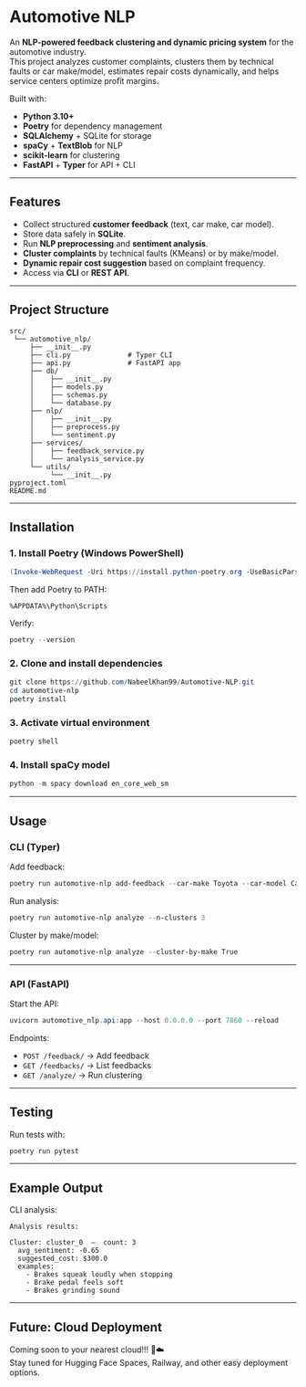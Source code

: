 #  Automotive NLP

An **NLP-powered feedback clustering and dynamic pricing system** for the automotive industry.  
This project analyzes customer complaints, clusters them by technical faults or car make/model, estimates repair costs dynamically, and helps service centers optimize profit margins.

Built with:
- **Python 3.10+**
- **Poetry** for dependency management
- **SQLAlchemy** + SQLite for storage
- **spaCy** + **TextBlob** for NLP
- **scikit-learn** for clustering
- **FastAPI** + **Typer** for API + CLI

---

## Features

- Collect structured **customer feedback** (text, car make, car model).
- Store data safely in **SQLite**.
- Run **NLP preprocessing** and **sentiment analysis**.
- **Cluster complaints** by technical faults (KMeans) or by make/model.
- **Dynamic repair cost suggestion** based on complaint frequency.
- Access via **CLI** or **REST API**.

---

##  Project Structure

```text
src/
 └── automotive_nlp/
     ├── __init__.py
     ├── cli.py              # Typer CLI
     ├── api.py              # FastAPI app
     ├── db/
     │    ├── __init__.py
     │    ├── models.py
     │    ├── schemas.py
     │    └── database.py
     ├── nlp/
     │    ├── __init__.py
     │    ├── preprocess.py
     │    └── sentiment.py
     ├── services/
     │    ├── feedback_service.py
     │    └── analysis_service.py
     └── utils/
          └── __init__.py
pyproject.toml
README.md
```

---

##  Installation

### 1. Install Poetry (Windows PowerShell)

```powershell
(Invoke-WebRequest -Uri https://install.python-poetry.org -UseBasicParsing).Content | python -
```

Then add Poetry to PATH:

```
%APPDATA%\Python\Scripts
```

Verify:

```powershell
poetry --version
```

### 2. Clone and install dependencies

```powershell
git clone https://github.com/NabeelKhan99/Automotive-NLP.git
cd automotive-nlp
poetry install
```

### 3. Activate virtual environment

```powershell
poetry shell
```

### 4. Install spaCy model

```powershell
python -m spacy download en_core_web_sm
```

---

##  Usage

### CLI (Typer)

Add feedback:

```powershell
poetry run automotive-nlp add-feedback --car-make Toyota --car-model Camry --text "Brakes squeak loudly"
```

Run analysis:

```powershell
poetry run automotive-nlp analyze --n-clusters 3
```

Cluster by make/model:

```powershell
poetry run automotive-nlp analyze --cluster-by-make True
```

---

### API (FastAPI)

Start the API:

```powershell
uvicorn automotive_nlp.api:app --host 0.0.0.0 --port 7860 --reload
```

Endpoints:
- `POST /feedback/` → Add feedback  
- `GET /feedbacks/` → List feedbacks  
- `GET /analyze/` → Run clustering  



---

##  Testing

Run tests with:

```powershell
poetry run pytest
```

---

## Example Output

CLI analysis:

```text
Analysis results:

Cluster: cluster_0  —  count: 3
  avg_sentiment: -0.65
  suggested_cost: $300.0
  examples:
    - Brakes squeak loudly when stopping
    - Brake pedal feels soft
    - Brakes grinding sound
```

---

##  Future: Cloud Deployment

Coming soon to your nearest cloud!!! 🚀☁️  
Stay tuned for Hugging Face Spaces, Railway, and other easy deployment options.  
